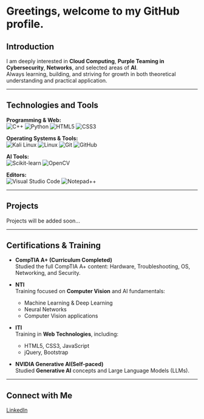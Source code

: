 # Greetings, welcome to my GitHub profile.

## Introduction
I am deeply interested in **Cloud Computing**, **Purple Teaming in Cybersecurity**, **Networks**, and selected areas of **AI**.  
Always learning, building, and striving for growth in both theoretical understanding and practical application.

---

## Technologies and Tools

**Programming & Web:**  
<img alt="C++" src="https://img.shields.io/badge/-C++-00599C?style=flat-square&logo=c%2B%2B&logoColor=white" />
<img alt="Python" src="https://img.shields.io/badge/-Python-3776AB?style=flat-square&logo=python&logoColor=white" />
<img alt="HTML5" src="https://img.shields.io/badge/-HTML5-E34F26?style=flat-square&logo=html5&logoColor=white" />
<img alt="CSS3" src="https://img.shields.io/badge/-CSS3-1572B6?style=flat-square&logo=css3&logoColor=white" />

**Operating Systems & Tools:**  
<img alt="Kali Linux" src="https://img.shields.io/badge/-Kali%20Linux-557C94?style=flat-square&logo=kalilinux&logoColor=white" />
<img alt="Linux" src="https://img.shields.io/badge/-Linux-FCC624?style=flat-square&logo=linux&logoColor=black" />
<img alt="Git" src="https://img.shields.io/badge/-Git-F05032?style=flat-square&logo=git&logoColor=white" />
<img alt="GitHub" src="https://img.shields.io/badge/-GitHub-181717?style=flat-square&logo=github&logoColor=white" />

**AI Tools:**  
<img alt="Scikit-learn" src="https://img.shields.io/badge/-Scikit--learn-F7931E?style=flat-square&logo=scikit-learn&logoColor=white" />
<img alt="OpenCV" src="https://img.shields.io/badge/-OpenCV-5C3EE8?style=flat-square&logo=opencv&logoColor=white" />

**Editors:**  
<img alt="Visual Studio Code" src="https://img.shields.io/badge/-VS%20Code-0078D4?style=flat-square&logo=visual-studio-code&logoColor=white" />
<img alt="Notepad++" src="https://img.shields.io/badge/-Notepad++-90E59A?style=flat-square&logo=notepadplusplus&logoColor=black" />

---

## Projects
Projects will be added soon... 

---

## Certifications & Training

- **CompTIA A+ (Curriculum Completed)**  
  Studied the full CompTIA A+ content: Hardware, Troubleshooting, OS, Networking, and Security.

- **NTI**  
  Training focused on **Computer Vision** and AI fundamentals:  
  - Machine Learning & Deep Learning  
  - Neural Networks  
  - Computer Vision applications  

- **ITI**  
  Training in **Web Technologies**, including:  
  - HTML5, CSS3, JavaScript  
  - jQuery, Bootstrap  

- **NVIDIA Generative AI(Self-paced)**  
  Studied **Generative AI** concepts and Large Language Models (LLMs).  

---

## Connect with Me
[LinkedIn](https://eg.linkedin.com/in/yousef-saleh-876b3a1b7?trk=people-guest_people_search-card)
